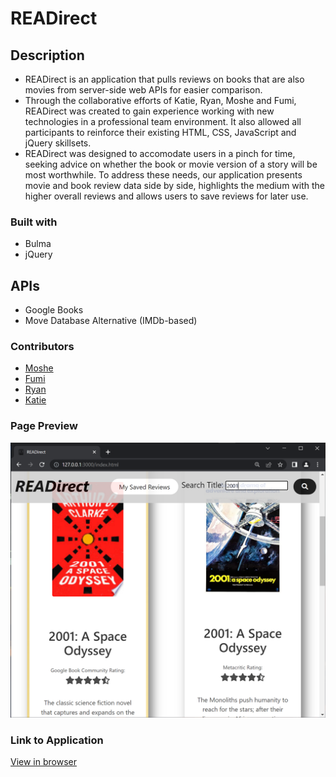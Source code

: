 # READirect

## Description

- READirect is an application that pulls reviews on books that are also movies from server-side web APIs for easier comparison.
- Through the collaborative efforts of Katie, Ryan, Moshe and Fumi, READirect was created to gain experience working with new technologies in a professional team environment. It also allowed all participants to reinforce their existing HTML, CSS, JavaScript and jQuery skillsets.
- READirect was designed to accomodate users in a pinch for time, seeking advice on whether the book or movie version of a story will be most worthwhile. To address these needs, our application presents movie and book review data side by side, highlights the medium with the higher overall reviews and allows users to save reviews for later use. 

### Built with

- Bulma
- jQuery

## APIs

- Google Books
- Move Database Alternative (IMDb-based)

### Contributors

- [Moshe](https://github.com/Moshe-jpg)
- [Fumi](https://github.com/fumixer)
- [Ryan](https://github.com/ryanraposo)
- [Katie](https://github.com/katiebutler37)

### Page Preview

![READirect](./images/ss-1.png) 

### Link to Application

[View in browser](https://katiebutler37.github.io/readirect/)
